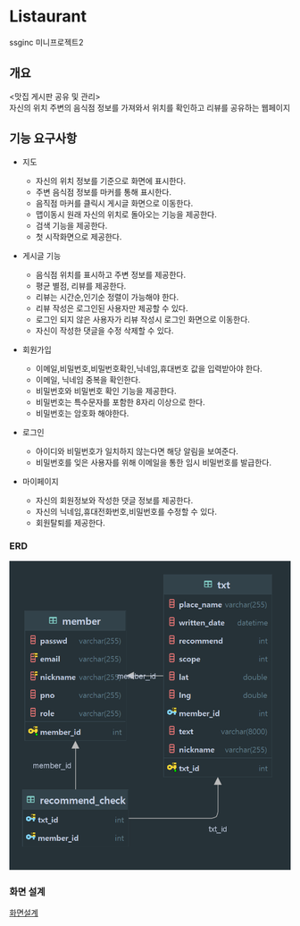# Listaurant
ssginc 미니프로젝트2
## 개요
<맛집 게시판 공유 및 관리><br>
자신의 위치 주변의 음식점 정보를 가져와서 위치를 확인하고 리뷰를 공유하는 웹페이지
## 기능 요구사항
- 지도
  - 자신의 위치 정보를 기준으로 화면에 표시한다.
  - 주변 음식점 정보를 마커를 통해 표시한다.
  - 음직점 마커를 클릭시 게시글 화면으로 이동한다.
  - 맵이동시 원래 자신의 위치로 돌아오는 기능을 제공한다.
  - 검색 기능을 제공한다.
  - 첫 시작화면으로 제공한다.

- 게시글 기능
  - 음식점 위치를 표시하고 주변 정보를 제공한다.
  - 평균 별점, 리뷰를 제공한다.
  - 리뷰는 시간순,인기순 정렬이 가능해야 한다.
  - 리뷰 작성은 로그인된 사용자만 제공할 수 있다.
  - 로그인 되지 않은 사용자가 리뷰 작성시 로그인 화면으로 이동한다.
  - 자신이 작성한 댓글을 수정 삭제할 수 있다.
- 회원가입
  - 이메일,비밀번호,비밀번호확인,닉네임,휴대번호 값을 입력받아야 한다.
  - 이메일, 닉네임 중복을 확인한다.
  - 비밀번호와 비밀번호 확인 기능을 제공한다.
  - 비밀번호는 특수문자를 포함한 8자리 이상으로 한다.
  - 비밀번호는 암호화 해야한다.
- 로그인
  - 아이디와 비밀번호가 일치하지 않는다면 해당 알림을 보여준다.
  - 비밀번호를 잊은 사용자를 위해 이메일을 통한 임시 비밀번호를 발급한다.
- 마이페이지
  - 자신의 회원정보와 작성한 댓글 정보를 제공한다.
  - 자신의 닉네임,휴대전화번호,비밀번호를 수정할 수 있다.
  - 회원탈퇴를 제공한다.

### ERD
![erd.png](erd.png)
    
### 화면 설계
[화면설계](https://www.figma.com/design/4cTw0L2CaSl54goaPZvHE3/Untitled?node-id=0-1&t=FImaj8QB3C2yLU4c-1)
